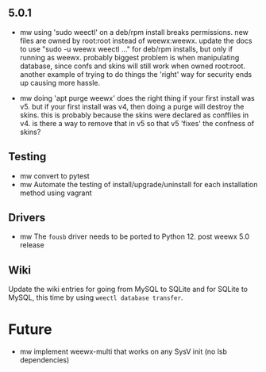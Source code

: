## 5.0.1

- mw using 'sudo weectl' on a deb/rpm install breaks permissions.  new files
    are owned by root:root instead of weewx:weewx. update the docs to use
    "sudo -u weewx weectl ..." for deb/rpm installs, but only if running as
    weewx.  probably biggest problem is when manipulating database, since
    confs and skins will still work when owned root:root.  another example
    of trying to do things the 'right' way for security ends up causing more
    hassle.

- mw doing 'apt purge weewx' does the right thing if your first install was
    v5.  but if your first install was v4, then doing a purge will destroy
    the skins.  this is probably because the skins were declared as conffiles
    in v4.  is there a way to remove that in v5 so that v5 'fixes' the confness
    of skins?

## Testing

- mw convert to pytest
- mw Automate the testing of install/upgrade/uninstall for each installation
    method using vagrant


## Drivers

- mw The `fousb` driver needs to be ported to Python 12.  post weewx 5.0 release


## Wiki

Update the wiki entries for going from MySQL to SQLite and for SQLite to MySQL,
this time by using `weectl database transfer`.


# Future

- mw implement weewx-multi that works on any SysV init (no lsb dependencies)


